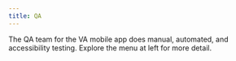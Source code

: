 ```yaml
---
title: QA
---
```


The QA team for the VA mobile app does manual, automated, and accessibility testing. Explore the menu at left for more detail.